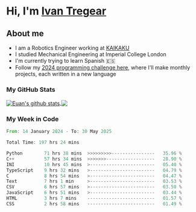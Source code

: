 # Hi, I'm [Ivan Tregear](https://www.linkedin.com/in/ivantregear/)

## About me

* I am a Robotics Engineer working at [KAIKAKU](https://github.com/KAIKAKU-AI)
* I studied Mechanical Engineering at Imperial College London
* I'm currently trying to learn Spanish :es:
* Follow my [2024 programming challenge here](https://github.com/ITregear?tab=repositories), where I'll make monthly projects, each written in a new language


### My GitHub Stats

<a href="#my-github-stats">
  <img align="center" src="https://github-readme-stats.vercel.app/api?username=itregear&count_private=true&show_icons=true&include_all_commits=true&theme=material-palenight" alt="Euan's github stats" />
</a>

<a href="#my-github-stats">
  <img align="center" src="https://github-readme-stats.vercel.app/api/top-langs/?username=itregear&layout=compact&theme=material-palenight" />
</a>

### My Week in Code
<!--START_SECTION:waka-->

```rust
From: 14 January 2024 - To: 30 May 2025

Total Time: 197 hrs 24 mins

Python        71 hrs 38 mins  >>>>>>>>>----------------   35.96 %
C++           57 hrs 34 mins  >>>>>>>------------------   28.90 %
INI           10 hrs 45 mins  >------------------------   05.40 %
TypeScript    9 hrs 32 mins   >------------------------   04.79 %
C             8 hrs 54 mins   >------------------------   04.47 %
Text          7 hrs 1 min     >------------------------   03.53 %
CSV           6 hrs 57 mins   >------------------------   03.50 %
JavaScript    6 hrs 51 mins   >------------------------   03.44 %
HTML          3 hrs 7 mins    -------------------------   01.57 %
CSS           2 hrs 58 mins   -------------------------   01.49 %
```

<!--END_SECTION:waka-->
